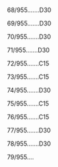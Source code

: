 68/955.......D30 


69/955.......D30 


70/955.......D30 


71/955.......D30 


72/955.......C15 


73/955.......C15 


74/955.......D30 


75/955.......C15 


76/955.......C15 


77/955.......D30 


78/955.......D30 


79/955.... 

